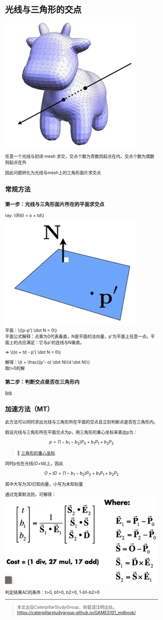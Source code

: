 # 光线与三角形的交点

![](../assets/89.PNG)  

任意一个光线与封闭 mesh 求交，交点个数为奇数则起点在内，交点个数为偶数则起点在外

因此问题转化为光线与mesh上的三角形面片求交点

## 常规方法

### 第一步：光线与三角形面片所在的平面求交点

ray: \\(R(t) = o + td\\)  

![](../assets/90.PNG)  
平面：\\((p-p') \dot N = 0\\)  
平面公式解释：点乘为0代表垂直，N是平面的法向量，p'为平面上任意一点。平面上的点应满足：它与p'的连线与N垂直。    

⇒ \\((o + td - p') \dot N = 0\\)  

解得：\\(t = \frac{(p'- o) \dot N}{d \dot N}\\)  
取t>0的解

### 第二步：判断交点是否在三角形内

[link](../Dependency/Vector.md)

## 加速方法（MT）

此方法可以同时求出光线与三角形所在平面的交点且立刻判断点是否在三角形内。  

假设光线与三角形所在平面交点为p，用三角形的重心坐标来表达p为：

$$
p = (1-b_1 - b_2)P_0 + b_1P_1 + b_2P_2
$$

> &#x1F50E; [三角形的重心坐标](../Texture/BarycentricCoordinates.md)

同时p也在光线(O+td)上，因此

$$
O + t D = (1-b_1 - b_2)P_0 + b_1P_1 + b_2P_2
$$

其中大写为3D已知向量，小写为未知标量

通过克莱默法则，可解得：
![](../assets/16.PNG)

判定结果AC的条件：t>0, b1>0, b2>0, 1-b1-b2>0

------------------------------

> 本文出自CaterpillarStudyGroup，转载请注明出处。  
> https://caterpillarstudygroup.github.io/GAMES101_mdbook/
